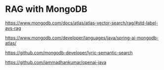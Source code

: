 # RAG with MongoDB

https://www.mongodb.com/docs/atlas/atlas-vector-search/rag/#std-label-avs-rag

https://www.mongodb.com/developer/languages/java/spring-ai-mongodb-atlas/

https://github.com/mongodb-developer/lyric-semantic-search

https://github.com/iammadhankumar/openai-java

